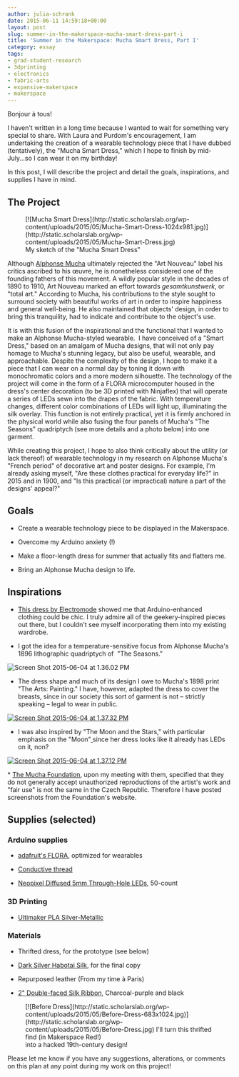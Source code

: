 ```yaml
---
author: julia-schrank
date: 2015-06-11 14:59:18+00:00
layout: post
slug: summer-in-the-makerspace-mucha-smart-dress-part-i
title: 'Summer in the Makerspace: Mucha Smart Dress, Part I'
category: essay
tags:
- grad-student-research
- 3dprinting
- electronics
- fabric-arts
- expansive-makerspace
- makerspace
---
```


Bonjour à tous!


I haven't written in a long time because I wanted to wait for something very special to share. With Laura and Purdom's encouragement, I am undertaking the creation of a wearable technology piece that I have dubbed (tentatively), the "Mucha Smart Dress," which I hope to finish by mid-July...so I can wear it on my birthday!

In this post, I will describe the project and detail the goals, inspirations, and supplies I have in mind.


## The Project


<figure>
  [![Mucha Smart Dress](http://static.scholarslab.org/wp-content/uploads/2015/05/Mucha-Smart-Dress-1024x981.jpg)](http://static.scholarslab.org/wp-content/uploads/2015/05/Mucha-Smart-Dress.jpg)
  <figcaption>
 My sketch of the "Mucha Smart Dress"
</figcaption>

</figure>

Although [Alphonse Mucha](http://www.muchafoundation.org/gallery/browse-works/object_type/posters/object/80) ultimately rejected the "Art Nouveau" label his critics ascribed to his œuvre, he is nonetheless considered one of the founding fathers of this movement. A wildly popular style in the decades of 1890 to 1910, Art Nouveau marked an effort towards _gesamtkunstwerk_, or "total art." According to Mucha, his contributions to the style sought to surround society with beautiful works of art in order to inspire happiness and general well-being. He also maintained that objects' design, in order to bring this tranquility, had to indicate and contribute to the object's use.

It is with this fusion of the inspirational and the functional that I wanted to make an Alphonse Mucha-styled wearable.  I have conceived of a "Smart Dress," based on an amalgam of Mucha designs, that will not only pay homage to Mucha's stunning legacy, but also be useful, wearable, and approachable. Despite the complexity of the design, I hope to make it a piece that I can wear on a normal day by toning it down with monochromatic colors and a more modern silhouette. The technology of the project will come in the form of a FLORA microcomputer housed in the dress's center decoration (to be 3D printed with Ninjaflex) that will operate a series of LEDs sewn into the drapes of the fabric. With temperature changes, different color combinations of LEDs will light up, illuminating the silk overlay. This function is not entirely practical, yet it is firmly anchored in the physical world while also fusing the four panels of Mucha's "The Seasons" quadriptych (see more details and a photo below) into one garment.

While creating this project, I hope to also think critically about the utility (or lack thereof) of wearable technology in my research on Alphonse Mucha's "French period" of decorative art and poster designs. For example, I'm already asking myself, "Are these clothes practical for everyday life?" in 2015 and in 1900, and "Is this practical (or impractical) nature a part of the designs' appeal?"


## Goals





	
  * Create a wearable technology piece to be displayed in the Makerspace.

	
  * Overcome my Arduino anxiety (!)

	
  * Make a floor-length dress for summer that actually fits and flatters me.

	
  * Bring an Alphonse Mucha design to life.




## Inspirations





	
  * [This dress by Electromode](http://fashioningtech.com/profiles/blogs/electromodewearable-tech) showed me that Arduino-enhanced clothing could be chic. I truly admire all of the geekery-inspired pieces out there, but I couldn't see myself incorporating them into my existing wardrobe.

	
  * I got the idea for a temperature-sensitive focus from Alphonse Mucha's 1896 lithographic quadriptych of  "The Seasons."


![Screen Shot 2015-06-04 at 1.36.02 PM](http://static.scholarslab.org/wp-content/uploads/2015/05/Screen-Shot-2015-06-04-at-1.36.02-PM.png)



	
  * The dress shape and much of its design I owe to Mucha's 1898 print "The Arts: Painting." I have, however, adapted the dress to cover the breasts, since in our society this sort of garment is not – strictly speaking – legal to wear in public.


[![Screen Shot 2015-06-04 at 1.37.32 PM](http://static.scholarslab.org/wp-content/uploads/2015/05/Screen-Shot-2015-06-04-at-1.37.32-PM.png)](http://static.scholarslab.org/wp-content/uploads/2015/05/Screen-Shot-2015-06-04-at-1.37.32-PM.png)



	
  * I was also inspired by "The Moon and the Stars," with particular emphasis on the "Moon"[ ](http://www.muchafoundation.org/gallery/search-works/display/results/object/156)since her dress looks like it already has LEDs on it, non?


[![Screen Shot 2015-06-04 at 1.37.12 PM](http://static.scholarslab.org/wp-content/uploads/2015/05/Screen-Shot-2015-06-04-at-1.37.12-PM.png)](http://static.scholarslab.org/wp-content/uploads/2015/05/Screen-Shot-2015-06-04-at-1.37.12-PM.png)

* [The Mucha Foundation](http://muchafoundation.org), upon my meeting with them, specified that they do not generally accept unauthorized reproductions of the artist's work and "fair use" is not the same in the Czech Republic. Therefore I have posted screenshots from the Foundation's website.


## Supplies (selected)




### Arduino supplies





	
  * [adafruit's FLORA](https://www.adafruit.com/products/659), optimized for wearables

	
  * [Conductive thread](https://www.sparkfun.com/products/11791)

	
  * [Neopixel Diffused 5mm Through-Hole LEDs](http://www.adafruit.com/products/1938), 50-count




### 3D Printing





	
  * [Ultimaker PLA Silver-Metallic](http://fbrc8.com/collections/ultimaker-filament/products/ultimaker-pla-silver-metallic)




### Materials





	
  * Thrifted dress, for the prototype (see below)

	
  * [Dark Silver Habotai Silk](http://www.moodfabrics.com/dark-silver-china-silk-habotai-pv2000-192.html), for the final copy

	
  * Repurposed leather (From my time à Paris)

	
  * [2" Double-faced Silk Ribbon](http://www.mjtrim.com/silk/50mm-double-faced-silk-ribbon#sthash.4rVqAzGb.dpbs), Charcoal-purple and black


<figure>
  [![Before Dress](http://static.scholarslab.org/wp-content/uploads/2015/05/Before-Dress-683x1024.jpg)](http://static.scholarslab.org/wp-content/uploads/2015/05/Before-Dress.jpg) I'll turn this thrifted find (in Makerspace Red!)
  <figcaption>
 into a hacked 19th-century design!
</figcaption>

</figure>

Please let me know if you have any suggestions, alterations, or comments on this plan at any point during my work on this project!

